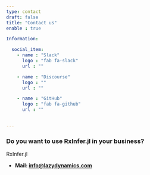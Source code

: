 ```yaml
---
type: contact
draft: false
title: "Contact us"
enable : true

Information:

  social_item:
    - name : "Slack"
      logo : "fab fa-slack"
      url : ""

    - name : "Discourse"
      logo : ""
      url : ""

    - name : "GitHub"
      logo : "fab fa-github"
      url : ""
    

---
```


### Do you want to use RxInfer.jl in your business?
RxInfer.jl

* **Mail: info@lazydynamics.com**